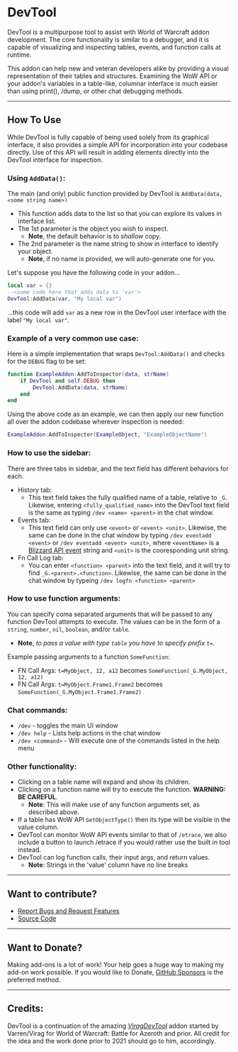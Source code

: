 # DevTool
DevTool is a multipurpose tool to assist with World of Warcraft addon development.
The core functionality is similar to a debugger, and it is capable of visualizing and inspecting tables, events, and function calls at runtime.

This addon can help new and veteran developers alike by providing a visual representation of their tables and structures.
Examining the WoW API or your addon's variables in a table-like, columnar interface is much easier than using print(), /dump, or other chat debugging methods.

---

## How To Use
While DevTool is fully capable of being used solely from its graphical interface, it also provides a simple API for incorporation into your codebase directly.
Use of this API will result in adding elements directly into the DevTool interface for inspection.

### Using `AddData()`:

The main (and only) public function provided by DevTool is `AddData(data, <some string name>)`
- This function adds data to the list so that you can explore its values in interface list.
- The 1st parameter is the object you wish to inspect. 
  - **Note**, the default behavior is to _shallow_ copy.
- The 2nd parameter is the name string to show in interface to identify your object. 
  - **Note**, if no name is provided, we will auto-generate one for you.

Let's suppose you have the following code in your addon...

```lua
local var = {}
--<some code here that adds data to 'var'>
DevTool:AddData(var, "My local var")
```

...this code will add `var` as a new row in the DevTool user interface with the label `"My local var"`.

### Example of a very common use case:
Here is a simple implementation that wraps `DevTool:AddData()` and checks for the `DEBUG` flag to be set:

```lua
function ExampleAddon:AddToInspector(data, strName)
	if DevTool and self.DEBUG then
		DevTool:AddData(data, strName)
	end
end
```

Using the above code as an example, we can then apply our new function all over the addon codebase wherever inspection is needed:

```lua
ExampleAddon:AddToInspector(ExampleObject, "ExampleObjectName")
```

### How to use the sidebar:
There are three tabs in sidebar, and the text field has different behaviors for each.

- History tab:
	- This text field takes the fully qualified name of a table, relative to `_G`. Likewise, entering `<fully_qualified_name>` into the DevTool text field is the same as typing `/dev <name> <parent>` in the chat window.
- Events tab:
	- This text field can only use `<event>` or `<event> <unit>`. Likewise, the same can be done in the chat window by typing `/dev eventadd <event>` or `/dev eventadd <event> <unit>`, where `<eventName>` is a [Blizzard API event](https://wowpedia.fandom.com/wiki/Events) string and `<unit>` is the cooresponding unit string.
- Fn Call Log tab:
	- You can enter `<function> <parent>` into the text field, and it will try to find `_G.<parent>.<function>`. Likewise, the same can be done in the chat window by typeing `/dev logfn <function> <parent>`


### How to use function arguments:
You can specify coma separated arguments that will be passed to any function DevTool attempts to execute. The values can be in the form of a `string`, `number`, `nil`, `boolean`, and/or `table`.
- **Note**, _to pass a value with type `table` you have to specify prefix `t=`_.

Example passing arguments to a function `SomeFunction`:
- FN Call Args: `t=MyObject, 12, a12` becomes `SomeFunction(_G.MyObject, 12, a12)`
- FN Call Args: `t=MyObject.Frame1.Frame2` becomes `SomeFunction(_G.MyObject.Frame1.Frame2)`

### Chat commands:
- `/dev` - toggles the main UI window
- `/dev help` - Lists help actions in the chat window
- `/dev <command>` - Will execute one of the commands listed in the help menu

### Other functionality:
- Clicking on a table name will expand and show its children.
- Clicking on a function name will try to execute the function. **WARNING: BE CAREFUL**.
	- **Note**: This will make use of any function arguments set, as described above.
- If a table has WoW API `GetObjectType()` then its type will be visible in the value column.
- DevTool can monitor WoW API events similar to that of `/etrace`, we also include a button to launch /etrace if you would rather use the built in tool instead.
- DevTool can log function calls, their input args, and return values.
	- **Note**: Strings in the 'value' column have no line breaks

---

## Want to contribute?
* [Report Bugs and Request Features](https://github.com/brittyazel/DevTool/issues)
* [Source Code](https://github.com/brittyazel/DevTool)

---

## Want to Donate?
Making add-ons is a lot of work! Your help goes a huge way to making my add-on work possible. If you would like to Donate, [GitHub Sponsors](https://github.com/sponsors/brittyazel) is the preferred method.

---

## Credits:
DevTool is a continuation of the amazing [*ViragDevTool*](https://github.com/varren/ViragDevTool) addon started by Varren/Virag for World of Warcraft: Battle for Azeroth and prior. All credit for the idea and the work done prior to 2021 should go to him, accordingly.
